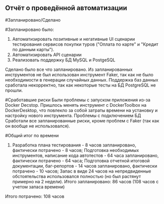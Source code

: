 ## Отчёт о проведённой автоматизации

#Запланировано/Сделано

#Запланировано было:

1. Автоматизировать позитивные и негативные UI сценарии тестирования сервисов покупки туров ("Оплата по карте" и "Кредит по данным карты").
2. Автоматизировать API сценарии
3. Реализовать поддержку БД MySQL и PostgeSQL

Сделано было все что запланировано. Из запланированных инструментов не был использован инструмент Faker, так как не было необходимости в генерации случайных данных. Поддержка баз данных сработала некорректно, так как некоторые тесты на БД PostgreSQL не прошли.

#Сработавшие риски
Были проблемы с запуском приложения из-за Docker Decstop. Пришлось менять инструмент с DockerToolbox на DockerDesktop, что повлекло за собой затраты времени на установку и настройку нового инструмента.
Проблемы с подключением БД
Сработали все запланированные риски, кроме проблем с Faker (так как он вообще не использовался).  

#Общий итог по времени
1. Разработка плана тестирования - 8 часов запланировано, фактически потрачено - 8 часов;
Подготовка необходимых инструментов, написание кода автотестов - 64 часа запланировано, фактически потрачено - 64 часа;
Подготовка отчетной итоговой документации, баг-репортов - 14 часов запланировано, фактически потрачено - 10 часов;
Запас в виде 24 часов на непредвиденные обстоятельства использовался полностью (но был растянут примерно на 2 недели).
Итого запланировано: 86 часов (108 часов с учетом запаса времени)

Итого потрачено: 108 часов
